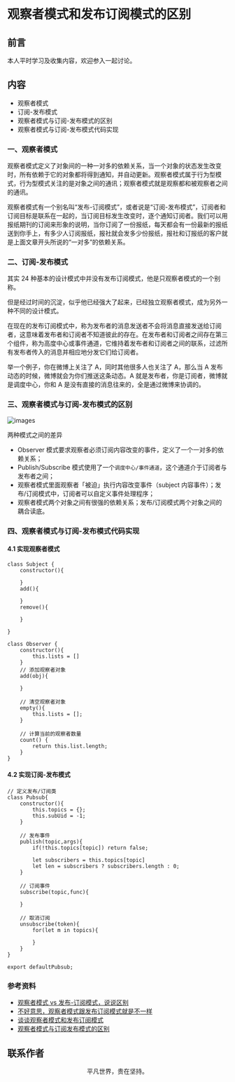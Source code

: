 # 观察者模式和发布订阅模式的区别

## 前言

本人平时学习及收集内容，欢迎参入一起讨论。

## 内容

- 观察者模式
- 订阅-发布模式
- 观察者模式与订阅-发布模式的区别
- 观察者模式与订阅-发布模式代码实现

### 一、观察者模式

观察者模式定义了对象间的一种一对多的依赖关系，当一个对象的状态发生改变时，所有依赖于它的对象都将得到通知，并自动更新。观察者模式属于行为型模式，行为型模式关注的是对象之间的通讯；观察者模式就是观察都和被观察者之间的通讯。

观察者模式有一个别名叫“发布-订阅模式”，或者说是“订阅-发布模式”，订阅者和订阅目标是联系在一起的，当订阅目标发生改变时，逐个通知订阅者。我们可以用报纸期刊的订阅来形象的说明，当你订阅了一份报纸，每天都会有一份最新的报纸送到你手上，有多少人订阅报纸，报社就会发多少份报纸，报社和订报纸的客户就是上面文章开头所说的“一对多”的依赖关系。

### 二、订阅-发布模式

其实 24 种基本的设计模式中并没有发布订阅模式，他是只观察者模式的一个别称。

但是经过时间的沉淀，似乎他已经强大了起来，已经独立观察者模式，成为另外一种不同的设计模式。

在现在的发布订阅模式中，称为发布者的消息发送者不会将消息直接发送给订阅者，这意味着发布者和订阅者不知道彼此的存在。在发布者和订阅者之间存在第三个组件，称为高度中心或事件通道，它维持着发布者和订阅者之间的联系，过滤所有发布者传入的消息并相应地分发它们给订阅者。

举一个例子，你在微博上关注了 A，同时其他很多人也关注了 A，那么当 A 发布动态的时候，微博就会为你们推送这条动态。A 就是发布者，你是订阅者，微博就是调度中心，你和 A 是没有直接的消息往来的，全是通过微博来协调的。

### 三、观察者模式与订阅-发布模式的区别

![images](design-pattern-subscription.png)

两种模式之间的差异

- Observer 模式要求观察者必须订阅内容改变的事件，定义了一个一对多的依赖关系；
- Publish/Subscribe 模式使用了一个`调度中心/事件通道`，这个通道介于订阅者与发布者之间；
- 观察者模式里面观察者「被迫」执行内容改变事件（subject 内容事件）；发布/订阅模式中，订阅者可以自定义事件处理程序；
- 观察者模式两个对象之间有很强的依赖关系；发布/订阅模式两个对象之间的耦合读底。

### 四、观察者模式与订阅-发布模式代码实现

#### 4.1 实现观察者模式

```
class Subject {
    constructor(){

    }
    add(){

    }
    remove(){

    }

}

class Observer {
    constructor(){
        this.lists = []
    }
    // 添加观察者对象
    add(obj){

    }

    // 清空观察者对象
    empty(){
        this.lists = [];
    }

    // 计算当前的观察者数量
    count() {
        return this.list.length;
    }
}
```

#### 4.2 实现订阅-发布模式

```
// 定义发布/订阅类
class Pubsub{
    constructor(){
        this.topics = {};
        this.subUid = -1;
    }

    // 发布事件
    publish(topic,args){
        if(!this.topics[topic]) return false;

        let subscribers = this.topics[topic]
        let len = subscribers ? subscribers.length : 0;
    }

    // 订阅事件
    subscribe(topic,func){

    }

    // 取消订阅
    unsubscribe(token){
        for(let m in topics){

        }
    }
}

export defaultPubsub;
```

### 参考资料

- [观察者模式 vs 发布-订阅模式，说说区别](https://github.com/LuckyWinty/fe-weekly-questions/issues/49)
- [不好意思，观察者模式跟发布订阅模式就是不一样](https://juejin.im/post/5af05d406fb9a07a9e4d2799)
- [谈谈观察者模式和发布订阅模式](https://juejin.im/post/5bb1bb616fb9a05d2b6dccfa)
- [观察者模式与订阅发布模式的区别](https://www.cnblogs.com/onepixel/p/10806891.html)

## 联系作者

<div align="center">
    <p>
        平凡世界，贵在坚持。
    </p>
    <img :src="$withBase('/about/contact.png')" />
</div>
